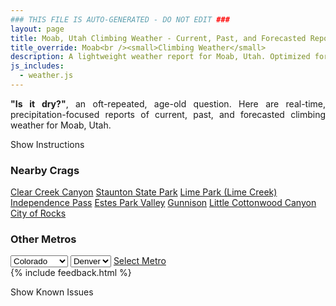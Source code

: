 ```yaml
---
### THIS FILE IS AUTO-GENERATED - DO NOT EDIT ###
layout: page
title: Moab, Utah Climbing Weather - Current, Past, and Forecasted Report
title_override: Moab<br /><small>Climbing Weather</small>
description: A lightweight weather report for Moab, Utah. Optimized for slow internet connections.
js_includes:
  - weather.js
---
```


<section class="measure center lh-copy f5-ns f6 ph2 mv4" style="text-align: justify;">
<strong>"Is it dry?"</strong>, an oft-repeated, age-old question. Here are real-time,
precipitation-focused reports of current, past, and forecasted climbing weather for Moab, Utah.
</section>

<p id="settings-toggle" class="mw5 b center tc hover-light-red black-70 pointer">Show Instructions</p>
<section id="settings" class="overflow-hidden" style="display:none;">
    <div class="mv2 ph2 center">
        <div class="fn f6 tc pv2">
            <p class="measure lh-copy center"><strong>Show/hide hourly forecasts</strong> by clicking the desired day.</p>
            <hr class="mw5 p0 mv2 o-60 b0 bt b--light-red light-red bg-light-red">
            <p class="measure lh-copy center"><strong>Current and Past conditions</strong> are measured by the nearest weather station. <strong>Forecast conditions</strong> are calculated and polled separately.</p>
            <hr class="mw5 p0 mv2 o-60 b0 bt b--light-red light-red bg-light-red">
            <p class="measure lh-copy center"><strong>Having issues?</strong> Try <a id="clear-cache" class="no-underline relative fancy-link light-red hover-light-red" href="#">clearing the local cache</a>.</p>
            <hr class="mw5 p0 mv2 o-60 b0 bt b--light-red light-red bg-light-red">
            <p class="measure lh-copy center">Weather data sourced from <a class="no-underline fancy-link relative light-red" target="_blank" href="https://www.weather.gov/documentation/services-web-api">weather.gov</a>.</p>
        </div>
    </div>
</section>
<section id="weather" data-crag="moab-utah" class="mv4-ns mv3 ph2 center"></section>
<section id="nearby" class="tc lh-copy">
  <h3>Nearby Crags</h3>
<a class="nowrap no-underline fancy-link relative light-red mh3" href="/crags/clear-creek-canyon-colorado-weather.html">Clear Creek Canyon</a>
<a class="nowrap no-underline fancy-link relative light-red mh3" href="/crags/staunton-state-park-colorado-weather.html">Staunton State Park</a>
<a class="nowrap no-underline fancy-link relative light-red mh3" href="/crags/lime-park-lime-creek-colorado-weather.html">Lime Park (Lime Creek)</a>
<a class="nowrap no-underline fancy-link relative light-red mh3" href="/crags/independence-pass-colorado-weather.html">Independence Pass</a>
<a class="nowrap no-underline fancy-link relative light-red mh3" href="/crags/estes-park-valley-colorado-weather.html">Estes Park Valley</a>
<a class="nowrap no-underline fancy-link relative light-red mh3" href="/crags/gunnison-colorado-weather.html">Gunnison</a>
<a class="nowrap no-underline fancy-link relative light-red mh3" href="/crags/little-cottonwood-canyon-utah-weather.html">Little Cottonwood Canyon</a>
<a class="nowrap no-underline fancy-link relative light-red mh3" href="/crags/city-of-rocks-idaho-weather.html">City of Rocks</a>
</section>
<section id="nearby" class="tc lh-copy">
  <h3>Other Metros</h3>
  <select class="ma1 bg-near-white pa2" id="stateSel">
    <option value="Texas">Texas</option>
    <option value="Washington">Washington</option>
    <option value="Colorado" selected>Colorado</option>
    <option value="Tennessee">Tennessee</option>
    <option value="Utah">Utah</option>
    <option value="California">California</option>
  </select>
  <select class="ma1 bg-near-white pa2" id="citySel">
    <option value="Denver" selected>Denver</option>
  </select>
  <a id="selectMetro" class="f6 link dim ph3 pv2 ma1 dib white bg-light-red" href="/crags/denver-colorado-weather.html">Select Metro</a>
  <script>
    var states = [];
    states["Texas"] = "Austin"
    states["Washington"] = "Seattle"
    states["Colorado"] = "Denver"
    states["Tennessee"] = "Nashville"
    states["Utah"] = "Salt Lake City"
    states["California"] = "San Francisco|Los Angeles"
  </script>
</section>
{% include feedback.html %}
<p id="issues-toggle" class="mw5 b center tc hover-light-red black-70 pointer">Show Known Issues</p>
<section id="issues" class="overflow-hidden tc f6">
</section>

<script>
  var weekly_GJT_60_82 = false
  var hourly_GJT_60_82 = {"@context":["https://geojson.org/geojson-ld/geojson-context.jsonld",{"@version":"1.1","wx":"https://api.weather.gov/ontology#","geo":"http://www.opengis.net/ont/geosparql#","unit":"http://codes.wmo.int/common/unit/","@vocab":"https://api.weather.gov/ontology#"}],"type":"Feature","geometry":{"type":"Polygon","coordinates":[[[-109.4804235,38.5800787],[-109.4774012,38.5580367],[-109.4492348,38.560395400000004],[-109.4522513,38.582437600000006],[-109.4804235,38.5800787]]]},"properties":{"updated":"2022-11-04T06:06:21+00:00","units":"us","forecastGenerator":"HourlyForecastGenerator","generatedAt":"2022-11-04T08:42:34+00:00","updateTime":"2022-11-04T06:06:21+00:00","validTimes":"2022-11-04T00:00:00+00:00/P7DT4H","elevation":{"unitCode":"wmoUnit:m","value":1560.8808},"periods":[{"number":1,"name":"","startTime":"2022-11-04T02:00:00-06:00","endTime":"2022-11-04T03:00:00-06:00","isDaytime":false,"temperature":30,"temperatureUnit":"F","temperatureTrend":null,"windSpeed":"5 mph","windDirection":"N","icon":"https://api.weather.gov/icons/land/night/snow,20?size=small","shortForecast":"Slight Chance Snow Showers","detailedForecast":""},{"number":2,"name":"","startTime":"2022-11-04T03:00:00-06:00","endTime":"2022-11-04T04:00:00-06:00","isDaytime":false,"temperature":29,"temperatureUnit":"F","temperatureTrend":null,"windSpeed":"5 mph","windDirection":"N","icon":"https://api.weather.gov/icons/land/night/snow?size=small","shortForecast":"Chance Snow Showers","detailedForecast":""},{"number":3,"name":"","startTime":"2022-11-04T04:00:00-06:00","endTime":"2022-11-04T05:00:00-06:00","isDaytime":false,"temperature":30,"temperatureUnit":"F","temperatureTrend":null,"windSpeed":"10 mph","windDirection":"N","icon":"https://api.weather.gov/icons/land/night/snow?size=small","shortForecast":"Slight Chance Snow Showers","detailedForecast":""},{"number":4,"name":"","startTime":"2022-11-04T05:00:00-06:00","endTime":"2022-11-04T06:00:00-06:00","isDaytime":false,"temperature":29,"temperatureUnit":"F","temperatureTrend":null,"windSpeed":"10 mph","windDirection":"NNE","icon":"https://api.weather.gov/icons/land/night/sct?size=small","shortForecast":"Partly Cloudy","detailedForecast":""},{"number":5,"name":"","startTime":"2022-11-04T06:00:00-06:00","endTime":"2022-11-04T07:00:00-06:00","isDaytime":true,"temperature":28,"temperatureUnit":"F","temperatureTrend":null,"windSpeed":"10 mph","windDirection":"NNE","icon":"https://api.weather.gov/icons/land/day/sct?size=small","shortForecast":"Mostly Sunny","detailedForecast":""},{"number":6,"name":"","startTime":"2022-11-04T07:00:00-06:00","endTime":"2022-11-04T08:00:00-06:00","isDaytime":true,"temperature":28,"temperatureUnit":"F","temperatureTrend":null,"windSpeed":"5 mph","windDirection":"NNE","icon":"https://api.weather.gov/icons/land/day/few?size=small","shortForecast":"Sunny","detailedForecast":""},{"number":7,"name":"","startTime":"2022-11-04T08:00:00-06:00","endTime":"2022-11-04T09:00:00-06:00","isDaytime":true,"temperature":28,"temperatureUnit":"F","temperatureTrend":null,"windSpeed":"5 mph","windDirection":"N","icon":"https://api.weather.gov/icons/land/day/few?size=small","shortForecast":"Sunny","detailedForecast":""},{"number":8,"name":"","startTime":"2022-11-04T09:00:00-06:00","endTime":"2022-11-04T10:00:00-06:00","isDaytime":true,"temperature":30,"temperatureUnit":"F","temperatureTrend":null,"windSpeed":"5 mph","windDirection":"N","icon":"https://api.weather.gov/icons/land/day/few?size=small","shortForecast":"Sunny","detailedForecast":""},{"number":9,"name":"","startTime":"2022-11-04T10:00:00-06:00","endTime":"2022-11-04T11:00:00-06:00","isDaytime":true,"temperature":32,"temperatureUnit":"F","temperatureTrend":null,"windSpeed":"5 mph","windDirection":"N","icon":"https://api.weather.gov/icons/land/day/few?size=small","shortForecast":"Sunny","detailedForecast":""},{"number":10,"name":"","startTime":"2022-11-04T11:00:00-06:00","endTime":"2022-11-04T12:00:00-06:00","isDaytime":true,"temperature":34,"temperatureUnit":"F","temperatureTrend":null,"windSpeed":"5 mph","windDirection":"WNW","icon":"https://api.weather.gov/icons/land/day/few?size=small","shortForecast":"Sunny","detailedForecast":""},{"number":11,"name":"","startTime":"2022-11-04T12:00:00-06:00","endTime":"2022-11-04T13:00:00-06:00","isDaytime":true,"temperature":35,"temperatureUnit":"F","temperatureTrend":null,"windSpeed":"5 mph","windDirection":"W","icon":"https://api.weather.gov/icons/land/day/few?size=small","shortForecast":"Sunny","detailedForecast":""},{"number":12,"name":"","startTime":"2022-11-04T13:00:00-06:00","endTime":"2022-11-04T14:00:00-06:00","isDaytime":true,"temperature":37,"temperatureUnit":"F","temperatureTrend":null,"windSpeed":"5 mph","windDirection":"W","icon":"https://api.weather.gov/icons/land/day/few?size=small","shortForecast":"Sunny","detailedForecast":""},{"number":13,"name":"","startTime":"2022-11-04T14:00:00-06:00","endTime":"2022-11-04T15:00:00-06:00","isDaytime":true,"temperature":38,"temperatureUnit":"F","temperatureTrend":null,"windSpeed":"5 mph","windDirection":"WSW","icon":"https://api.weather.gov/icons/land/day/few?size=small","shortForecast":"Sunny","detailedForecast":""},{"number":14,"name":"","startTime":"2022-11-04T15:00:00-06:00","endTime":"2022-11-04T16:00:00-06:00","isDaytime":true,"temperature":40,"temperatureUnit":"F","temperatureTrend":null,"windSpeed":"5 mph","windDirection":"WSW","icon":"https://api.weather.gov/icons/land/day/few?size=small","shortForecast":"Sunny","detailedForecast":""},{"number":15,"name":"","startTime":"2022-11-04T16:00:00-06:00","endTime":"2022-11-04T17:00:00-06:00","isDaytime":true,"temperature":41,"temperatureUnit":"F","temperatureTrend":null,"windSpeed":"5 mph","windDirection":"SW","icon":"https://api.weather.gov/icons/land/day/few?size=small","shortForecast":"Sunny","detailedForecast":""},{"number":16,"name":"","startTime":"2022-11-04T17:00:00-06:00","endTime":"2022-11-04T18:00:00-06:00","isDaytime":true,"temperature":40,"temperatureUnit":"F","temperatureTrend":null,"windSpeed":"5 mph","windDirection":"S","icon":"https://api.weather.gov/icons/land/day/few?size=small","shortForecast":"Sunny","detailedForecast":""},{"number":17,"name":"","startTime":"2022-11-04T18:00:00-06:00","endTime":"2022-11-04T19:00:00-06:00","isDaytime":false,"temperature":38,"temperatureUnit":"F","temperatureTrend":null,"windSpeed":"5 mph","windDirection":"SSE","icon":"https://api.weather.gov/icons/land/night/few?size=small","shortForecast":"Mostly Clear","detailedForecast":""},{"number":18,"name":"","startTime":"2022-11-04T19:00:00-06:00","endTime":"2022-11-04T20:00:00-06:00","isDaytime":false,"temperature":37,"temperatureUnit":"F","temperatureTrend":null,"windSpeed":"5 mph","windDirection":"SSE","icon":"https://api.weather.gov/icons/land/night/few?size=small","shortForecast":"Mostly Clear","detailedForecast":""},{"number":19,"name":"","startTime":"2022-11-04T20:00:00-06:00","endTime":"2022-11-04T21:00:00-06:00","isDaytime":false,"temperature":34,"temperatureUnit":"F","temperatureTrend":null,"windSpeed":"5 mph","windDirection":"SSE","icon":"https://api.weather.gov/icons/land/night/few?size=small","shortForecast":"Mostly Clear","detailedForecast":""},{"number":20,"name":"","startTime":"2022-11-04T21:00:00-06:00","endTime":"2022-11-04T22:00:00-06:00","isDaytime":false,"temperature":34,"temperatureUnit":"F","temperatureTrend":null,"windSpeed":"5 mph","windDirection":"SSE","icon":"https://api.weather.gov/icons/land/night/few?size=small","shortForecast":"Mostly Clear","detailedForecast":""},{"number":21,"name":"","startTime":"2022-11-04T22:00:00-06:00","endTime":"2022-11-04T23:00:00-06:00","isDaytime":false,"temperature":33,"temperatureUnit":"F","temperatureTrend":null,"windSpeed":"5 mph","windDirection":"SSE","icon":"https://api.weather.gov/icons/land/night/few?size=small","shortForecast":"Mostly Clear","detailedForecast":""},{"number":22,"name":"","startTime":"2022-11-04T23:00:00-06:00","endTime":"2022-11-05T00:00:00-06:00","isDaytime":false,"temperature":32,"temperatureUnit":"F","temperatureTrend":null,"windSpeed":"5 mph","windDirection":"SSE","icon":"https://api.weather.gov/icons/land/night/few?size=small","shortForecast":"Mostly Clear","detailedForecast":""},{"number":23,"name":"","startTime":"2022-11-05T00:00:00-06:00","endTime":"2022-11-05T01:00:00-06:00","isDaytime":false,"temperature":32,"temperatureUnit":"F","temperatureTrend":null,"windSpeed":"5 mph","windDirection":"SSE","icon":"https://api.weather.gov/icons/land/night/sct?size=small","shortForecast":"Partly Cloudy","detailedForecast":""},{"number":24,"name":"","startTime":"2022-11-05T01:00:00-06:00","endTime":"2022-11-05T02:00:00-06:00","isDaytime":false,"temperature":32,"temperatureUnit":"F","temperatureTrend":null,"windSpeed":"5 mph","windDirection":"SSE","icon":"https://api.weather.gov/icons/land/night/sct?size=small","shortForecast":"Partly Cloudy","detailedForecast":""},{"number":25,"name":"","startTime":"2022-11-05T02:00:00-06:00","endTime":"2022-11-05T03:00:00-06:00","isDaytime":false,"temperature":32,"temperatureUnit":"F","temperatureTrend":null,"windSpeed":"5 mph","windDirection":"SSE","icon":"https://api.weather.gov/icons/land/night/sct?size=small","shortForecast":"Partly Cloudy","detailedForecast":""},{"number":26,"name":"","startTime":"2022-11-05T03:00:00-06:00","endTime":"2022-11-05T04:00:00-06:00","isDaytime":false,"temperature":32,"temperatureUnit":"F","temperatureTrend":null,"windSpeed":"5 mph","windDirection":"SSE","icon":"https://api.weather.gov/icons/land/night/sct?size=small","shortForecast":"Partly Cloudy","detailedForecast":""},{"number":27,"name":"","startTime":"2022-11-05T04:00:00-06:00","endTime":"2022-11-05T05:00:00-06:00","isDaytime":false,"temperature":31,"temperatureUnit":"F","temperatureTrend":null,"windSpeed":"5 mph","windDirection":"SSE","icon":"https://api.weather.gov/icons/land/night/sct?size=small","shortForecast":"Partly Cloudy","detailedForecast":""},{"number":28,"name":"","startTime":"2022-11-05T05:00:00-06:00","endTime":"2022-11-05T06:00:00-06:00","isDaytime":false,"temperature":31,"temperatureUnit":"F","temperatureTrend":null,"windSpeed":"5 mph","windDirection":"SSE","icon":"https://api.weather.gov/icons/land/night/sct?size=small","shortForecast":"Partly Cloudy","detailedForecast":""},{"number":29,"name":"","startTime":"2022-11-05T06:00:00-06:00","endTime":"2022-11-05T07:00:00-06:00","isDaytime":true,"temperature":30,"temperatureUnit":"F","temperatureTrend":null,"windSpeed":"5 mph","windDirection":"SSE","icon":"https://api.weather.gov/icons/land/day/sct?size=small","shortForecast":"Mostly Sunny","detailedForecast":""},{"number":30,"name":"","startTime":"2022-11-05T07:00:00-06:00","endTime":"2022-11-05T08:00:00-06:00","isDaytime":true,"temperature":31,"temperatureUnit":"F","temperatureTrend":null,"windSpeed":"5 mph","windDirection":"SSE","icon":"https://api.weather.gov/icons/land/day/sct?size=small","shortForecast":"Mostly Sunny","detailedForecast":""},{"number":31,"name":"","startTime":"2022-11-05T08:00:00-06:00","endTime":"2022-11-05T09:00:00-06:00","isDaytime":true,"temperature":32,"temperatureUnit":"F","temperatureTrend":null,"windSpeed":"5 mph","windDirection":"SSE","icon":"https://api.weather.gov/icons/land/day/sct?size=small","shortForecast":"Mostly Sunny","detailedForecast":""},{"number":32,"name":"","startTime":"2022-11-05T09:00:00-06:00","endTime":"2022-11-05T10:00:00-06:00","isDaytime":true,"temperature":33,"temperatureUnit":"F","temperatureTrend":null,"windSpeed":"5 mph","windDirection":"SSE","icon":"https://api.weather.gov/icons/land/day/sct?size=small","shortForecast":"Mostly Sunny","detailedForecast":""},{"number":33,"name":"","startTime":"2022-11-05T10:00:00-06:00","endTime":"2022-11-05T11:00:00-06:00","isDaytime":true,"temperature":36,"temperatureUnit":"F","temperatureTrend":null,"windSpeed":"5 mph","windDirection":"SSE","icon":"https://api.weather.gov/icons/land/day/sct?size=small","shortForecast":"Mostly Sunny","detailedForecast":""},{"number":34,"name":"","startTime":"2022-11-05T11:00:00-06:00","endTime":"2022-11-05T12:00:00-06:00","isDaytime":true,"temperature":40,"temperatureUnit":"F","temperatureTrend":null,"windSpeed":"5 mph","windDirection":"S","icon":"https://api.weather.gov/icons/land/day/sct?size=small","shortForecast":"Mostly Sunny","detailedForecast":""},{"number":35,"name":"","startTime":"2022-11-05T12:00:00-06:00","endTime":"2022-11-05T13:00:00-06:00","isDaytime":true,"temperature":43,"temperatureUnit":"F","temperatureTrend":null,"windSpeed":"5 mph","windDirection":"SSW","icon":"https://api.weather.gov/icons/land/day/sct?size=small","shortForecast":"Mostly Sunny","detailedForecast":""},{"number":36,"name":"","startTime":"2022-11-05T13:00:00-06:00","endTime":"2022-11-05T14:00:00-06:00","isDaytime":true,"temperature":45,"temperatureUnit":"F","temperatureTrend":null,"windSpeed":"5 mph","windDirection":"SSW","icon":"https://api.weather.gov/icons/land/day/sct?size=small","shortForecast":"Mostly Sunny","detailedForecast":""},{"number":37,"name":"","startTime":"2022-11-05T14:00:00-06:00","endTime":"2022-11-05T15:00:00-06:00","isDaytime":true,"temperature":48,"temperatureUnit":"F","temperatureTrend":null,"windSpeed":"5 mph","windDirection":"SSW","icon":"https://api.weather.gov/icons/land/day/sct?size=small","shortForecast":"Mostly Sunny","detailedForecast":""},{"number":38,"name":"","startTime":"2022-11-05T15:00:00-06:00","endTime":"2022-11-05T16:00:00-06:00","isDaytime":true,"temperature":50,"temperatureUnit":"F","temperatureTrend":null,"windSpeed":"5 mph","windDirection":"SSW","icon":"https://api.weather.gov/icons/land/day/sct?size=small","shortForecast":"Mostly Sunny","detailedForecast":""},{"number":39,"name":"","startTime":"2022-11-05T16:00:00-06:00","endTime":"2022-11-05T17:00:00-06:00","isDaytime":true,"temperature":49,"temperatureUnit":"F","temperatureTrend":null,"windSpeed":"5 mph","windDirection":"SSW","icon":"https://api.weather.gov/icons/land/day/sct?size=small","shortForecast":"Mostly Sunny","detailedForecast":""},{"number":40,"name":"","startTime":"2022-11-05T17:00:00-06:00","endTime":"2022-11-05T18:00:00-06:00","isDaytime":true,"temperature":49,"temperatureUnit":"F","temperatureTrend":null,"windSpeed":"5 mph","windDirection":"S","icon":"https://api.weather.gov/icons/land/day/sct?size=small","shortForecast":"Mostly Sunny","detailedForecast":""},{"number":41,"name":"","startTime":"2022-11-05T18:00:00-06:00","endTime":"2022-11-05T19:00:00-06:00","isDaytime":false,"temperature":48,"temperatureUnit":"F","temperatureTrend":null,"windSpeed":"5 mph","windDirection":"S","icon":"https://api.weather.gov/icons/land/night/sct?size=small","shortForecast":"Partly Cloudy","detailedForecast":""},{"number":42,"name":"","startTime":"2022-11-05T19:00:00-06:00","endTime":"2022-11-05T20:00:00-06:00","isDaytime":false,"temperature":46,"temperatureUnit":"F","temperatureTrend":null,"windSpeed":"5 mph","windDirection":"S","icon":"https://api.weather.gov/icons/land/night/bkn?size=small","shortForecast":"Mostly Cloudy","detailedForecast":""},{"number":43,"name":"","startTime":"2022-11-05T20:00:00-06:00","endTime":"2022-11-05T21:00:00-06:00","isDaytime":false,"temperature":44,"temperatureUnit":"F","temperatureTrend":null,"windSpeed":"5 mph","windDirection":"SSE","icon":"https://api.weather.gov/icons/land/night/bkn?size=small","shortForecast":"Mostly Cloudy","detailedForecast":""},{"number":44,"name":"","startTime":"2022-11-05T21:00:00-06:00","endTime":"2022-11-05T22:00:00-06:00","isDaytime":false,"temperature":42,"temperatureUnit":"F","temperatureTrend":null,"windSpeed":"5 mph","windDirection":"SSE","icon":"https://api.weather.gov/icons/land/night/bkn?size=small","shortForecast":"Mostly Cloudy","detailedForecast":""},{"number":45,"name":"","startTime":"2022-11-05T22:00:00-06:00","endTime":"2022-11-05T23:00:00-06:00","isDaytime":false,"temperature":41,"temperatureUnit":"F","temperatureTrend":null,"windSpeed":"5 mph","windDirection":"SSE","icon":"https://api.weather.gov/icons/land/night/bkn?size=small","shortForecast":"Mostly Cloudy","detailedForecast":""},{"number":46,"name":"","startTime":"2022-11-05T23:00:00-06:00","endTime":"2022-11-06T00:00:00-06:00","isDaytime":false,"temperature":40,"temperatureUnit":"F","temperatureTrend":null,"windSpeed":"5 mph","windDirection":"SSE","icon":"https://api.weather.gov/icons/land/night/bkn?size=small","shortForecast":"Mostly Cloudy","detailedForecast":""},{"number":47,"name":"","startTime":"2022-11-06T00:00:00-06:00","endTime":"2022-11-06T01:00:00-06:00","isDaytime":false,"temperature":40,"temperatureUnit":"F","temperatureTrend":null,"windSpeed":"5 mph","windDirection":"SSE","icon":"https://api.weather.gov/icons/land/night/bkn?size=small","shortForecast":"Mostly Cloudy","detailedForecast":""},{"number":48,"name":"","startTime":"2022-11-06T01:00:00-06:00","endTime":"2022-11-06T01:00:00-07:00","isDaytime":false,"temperature":40,"temperatureUnit":"F","temperatureTrend":null,"windSpeed":"5 mph","windDirection":"SSE","icon":"https://api.weather.gov/icons/land/night/bkn?size=small","shortForecast":"Mostly Cloudy","detailedForecast":""},{"number":49,"name":"","startTime":"2022-11-06T01:00:00-07:00","endTime":"2022-11-06T02:00:00-07:00","isDaytime":false,"temperature":40,"temperatureUnit":"F","temperatureTrend":null,"windSpeed":"5 mph","windDirection":"SSE","icon":"https://api.weather.gov/icons/land/night/bkn?size=small","shortForecast":"Mostly Cloudy","detailedForecast":""},{"number":50,"name":"","startTime":"2022-11-06T02:00:00-07:00","endTime":"2022-11-06T03:00:00-07:00","isDaytime":false,"temperature":40,"temperatureUnit":"F","temperatureTrend":null,"windSpeed":"5 mph","windDirection":"SSE","icon":"https://api.weather.gov/icons/land/night/bkn?size=small","shortForecast":"Mostly Cloudy","detailedForecast":""},{"number":51,"name":"","startTime":"2022-11-06T03:00:00-07:00","endTime":"2022-11-06T04:00:00-07:00","isDaytime":false,"temperature":39,"temperatureUnit":"F","temperatureTrend":null,"windSpeed":"5 mph","windDirection":"SSE","icon":"https://api.weather.gov/icons/land/night/bkn?size=small","shortForecast":"Mostly Cloudy","detailedForecast":""},{"number":52,"name":"","startTime":"2022-11-06T04:00:00-07:00","endTime":"2022-11-06T05:00:00-07:00","isDaytime":false,"temperature":38,"temperatureUnit":"F","temperatureTrend":null,"windSpeed":"5 mph","windDirection":"SE","icon":"https://api.weather.gov/icons/land/night/bkn?size=small","shortForecast":"Mostly Cloudy","detailedForecast":""},{"number":53,"name":"","startTime":"2022-11-06T05:00:00-07:00","endTime":"2022-11-06T06:00:00-07:00","isDaytime":false,"temperature":38,"temperatureUnit":"F","temperatureTrend":null,"windSpeed":"5 mph","windDirection":"SE","icon":"https://api.weather.gov/icons/land/night/bkn?size=small","shortForecast":"Mostly Cloudy","detailedForecast":""},{"number":54,"name":"","startTime":"2022-11-06T06:00:00-07:00","endTime":"2022-11-06T07:00:00-07:00","isDaytime":true,"temperature":39,"temperatureUnit":"F","temperatureTrend":null,"windSpeed":"5 mph","windDirection":"SE","icon":"https://api.weather.gov/icons/land/day/bkn?size=small","shortForecast":"Mostly Cloudy","detailedForecast":""},{"number":55,"name":"","startTime":"2022-11-06T07:00:00-07:00","endTime":"2022-11-06T08:00:00-07:00","isDaytime":true,"temperature":40,"temperatureUnit":"F","temperatureTrend":null,"windSpeed":"5 mph","windDirection":"SE","icon":"https://api.weather.gov/icons/land/day/bkn?size=small","shortForecast":"Mostly Cloudy","detailedForecast":""},{"number":56,"name":"","startTime":"2022-11-06T08:00:00-07:00","endTime":"2022-11-06T09:00:00-07:00","isDaytime":true,"temperature":40,"temperatureUnit":"F","temperatureTrend":null,"windSpeed":"5 mph","windDirection":"SE","icon":"https://api.weather.gov/icons/land/day/bkn?size=small","shortForecast":"Mostly Cloudy","detailedForecast":""},{"number":57,"name":"","startTime":"2022-11-06T09:00:00-07:00","endTime":"2022-11-06T10:00:00-07:00","isDaytime":true,"temperature":43,"temperatureUnit":"F","temperatureTrend":null,"windSpeed":"5 mph","windDirection":"SSE","icon":"https://api.weather.gov/icons/land/day/bkn?size=small","shortForecast":"Partly Sunny","detailedForecast":""},{"number":58,"name":"","startTime":"2022-11-06T10:00:00-07:00","endTime":"2022-11-06T11:00:00-07:00","isDaytime":true,"temperature":46,"temperatureUnit":"F","temperatureTrend":null,"windSpeed":"5 mph","windDirection":"S","icon":"https://api.weather.gov/icons/land/day/bkn?size=small","shortForecast":"Partly Sunny","detailedForecast":""},{"number":59,"name":"","startTime":"2022-11-06T11:00:00-07:00","endTime":"2022-11-06T12:00:00-07:00","isDaytime":true,"temperature":48,"temperatureUnit":"F","temperatureTrend":null,"windSpeed":"5 mph","windDirection":"S","icon":"https://api.weather.gov/icons/land/day/bkn?size=small","shortForecast":"Partly Sunny","detailedForecast":""},{"number":60,"name":"","startTime":"2022-11-06T12:00:00-07:00","endTime":"2022-11-06T13:00:00-07:00","isDaytime":true,"temperature":50,"temperatureUnit":"F","temperatureTrend":null,"windSpeed":"5 mph","windDirection":"S","icon":"https://api.weather.gov/icons/land/day/bkn?size=small","shortForecast":"Partly Sunny","detailedForecast":""},{"number":61,"name":"","startTime":"2022-11-06T13:00:00-07:00","endTime":"2022-11-06T14:00:00-07:00","isDaytime":true,"temperature":52,"temperatureUnit":"F","temperatureTrend":null,"windSpeed":"5 mph","windDirection":"S","icon":"https://api.weather.gov/icons/land/day/sct?size=small","shortForecast":"Mostly Sunny","detailedForecast":""},{"number":62,"name":"","startTime":"2022-11-06T14:00:00-07:00","endTime":"2022-11-06T15:00:00-07:00","isDaytime":true,"temperature":54,"temperatureUnit":"F","temperatureTrend":null,"windSpeed":"10 mph","windDirection":"S","icon":"https://api.weather.gov/icons/land/day/sct?size=small","shortForecast":"Mostly Sunny","detailedForecast":""},{"number":63,"name":"","startTime":"2022-11-06T15:00:00-07:00","endTime":"2022-11-06T16:00:00-07:00","isDaytime":true,"temperature":54,"temperatureUnit":"F","temperatureTrend":null,"windSpeed":"10 mph","windDirection":"S","icon":"https://api.weather.gov/icons/land/day/sct?size=small","shortForecast":"Mostly Sunny","detailedForecast":""},{"number":64,"name":"","startTime":"2022-11-06T16:00:00-07:00","endTime":"2022-11-06T17:00:00-07:00","isDaytime":true,"temperature":53,"temperatureUnit":"F","temperatureTrend":null,"windSpeed":"10 mph","windDirection":"S","icon":"https://api.weather.gov/icons/land/day/sct?size=small","shortForecast":"Mostly Sunny","detailedForecast":""},{"number":65,"name":"","startTime":"2022-11-06T17:00:00-07:00","endTime":"2022-11-06T18:00:00-07:00","isDaytime":true,"temperature":52,"temperatureUnit":"F","temperatureTrend":null,"windSpeed":"10 mph","windDirection":"SSE","icon":"https://api.weather.gov/icons/land/day/sct?size=small","shortForecast":"Mostly Sunny","detailedForecast":""},{"number":66,"name":"","startTime":"2022-11-06T18:00:00-07:00","endTime":"2022-11-06T19:00:00-07:00","isDaytime":false,"temperature":50,"temperatureUnit":"F","temperatureTrend":null,"windSpeed":"10 mph","windDirection":"SSE","icon":"https://api.weather.gov/icons/land/night/sct?size=small","shortForecast":"Partly Cloudy","detailedForecast":""},{"number":67,"name":"","startTime":"2022-11-06T19:00:00-07:00","endTime":"2022-11-06T20:00:00-07:00","isDaytime":false,"temperature":48,"temperatureUnit":"F","temperatureTrend":null,"windSpeed":"10 mph","windDirection":"SSE","icon":"https://api.weather.gov/icons/land/night/sct?size=small","shortForecast":"Partly Cloudy","detailedForecast":""},{"number":68,"name":"","startTime":"2022-11-06T20:00:00-07:00","endTime":"2022-11-06T21:00:00-07:00","isDaytime":false,"temperature":47,"temperatureUnit":"F","temperatureTrend":null,"windSpeed":"10 mph","windDirection":"SSE","icon":"https://api.weather.gov/icons/land/night/sct?size=small","shortForecast":"Partly Cloudy","detailedForecast":""},{"number":69,"name":"","startTime":"2022-11-06T21:00:00-07:00","endTime":"2022-11-06T22:00:00-07:00","isDaytime":false,"temperature":46,"temperatureUnit":"F","temperatureTrend":null,"windSpeed":"10 mph","windDirection":"SSE","icon":"https://api.weather.gov/icons/land/night/sct?size=small","shortForecast":"Partly Cloudy","detailedForecast":""},{"number":70,"name":"","startTime":"2022-11-06T22:00:00-07:00","endTime":"2022-11-06T23:00:00-07:00","isDaytime":false,"temperature":46,"temperatureUnit":"F","temperatureTrend":null,"windSpeed":"10 mph","windDirection":"SSE","icon":"https://api.weather.gov/icons/land/night/sct?size=small","shortForecast":"Partly Cloudy","detailedForecast":""},{"number":71,"name":"","startTime":"2022-11-06T23:00:00-07:00","endTime":"2022-11-07T00:00:00-07:00","isDaytime":false,"temperature":46,"temperatureUnit":"F","temperatureTrend":null,"windSpeed":"10 mph","windDirection":"SSE","icon":"https://api.weather.gov/icons/land/night/sct?size=small","shortForecast":"Partly Cloudy","detailedForecast":""},{"number":72,"name":"","startTime":"2022-11-07T00:00:00-07:00","endTime":"2022-11-07T01:00:00-07:00","isDaytime":false,"temperature":46,"temperatureUnit":"F","temperatureTrend":null,"windSpeed":"10 mph","windDirection":"SSE","icon":"https://api.weather.gov/icons/land/night/sct?size=small","shortForecast":"Partly Cloudy","detailedForecast":""},{"number":73,"name":"","startTime":"2022-11-07T01:00:00-07:00","endTime":"2022-11-07T02:00:00-07:00","isDaytime":false,"temperature":45,"temperatureUnit":"F","temperatureTrend":null,"windSpeed":"10 mph","windDirection":"SSE","icon":"https://api.weather.gov/icons/land/night/sct?size=small","shortForecast":"Partly Cloudy","detailedForecast":""},{"number":74,"name":"","startTime":"2022-11-07T02:00:00-07:00","endTime":"2022-11-07T03:00:00-07:00","isDaytime":false,"temperature":45,"temperatureUnit":"F","temperatureTrend":null,"windSpeed":"10 mph","windDirection":"SSE","icon":"https://api.weather.gov/icons/land/night/sct?size=small","shortForecast":"Partly Cloudy","detailedForecast":""},{"number":75,"name":"","startTime":"2022-11-07T03:00:00-07:00","endTime":"2022-11-07T04:00:00-07:00","isDaytime":false,"temperature":45,"temperatureUnit":"F","temperatureTrend":null,"windSpeed":"15 mph","windDirection":"SSE","icon":"https://api.weather.gov/icons/land/night/sct?size=small","shortForecast":"Partly Cloudy","detailedForecast":""},{"number":76,"name":"","startTime":"2022-11-07T04:00:00-07:00","endTime":"2022-11-07T05:00:00-07:00","isDaytime":false,"temperature":44,"temperatureUnit":"F","temperatureTrend":null,"windSpeed":"15 mph","windDirection":"SSE","icon":"https://api.weather.gov/icons/land/night/sct?size=small","shortForecast":"Partly Cloudy","detailedForecast":""},{"number":77,"name":"","startTime":"2022-11-07T05:00:00-07:00","endTime":"2022-11-07T06:00:00-07:00","isDaytime":false,"temperature":44,"temperatureUnit":"F","temperatureTrend":null,"windSpeed":"15 mph","windDirection":"SSE","icon":"https://api.weather.gov/icons/land/night/sct?size=small","shortForecast":"Partly Cloudy","detailedForecast":""},{"number":78,"name":"","startTime":"2022-11-07T06:00:00-07:00","endTime":"2022-11-07T07:00:00-07:00","isDaytime":true,"temperature":44,"temperatureUnit":"F","temperatureTrend":null,"windSpeed":"15 mph","windDirection":"SSE","icon":"https://api.weather.gov/icons/land/day/sct?size=small","shortForecast":"Mostly Sunny","detailedForecast":""},{"number":79,"name":"","startTime":"2022-11-07T07:00:00-07:00","endTime":"2022-11-07T08:00:00-07:00","isDaytime":true,"temperature":45,"temperatureUnit":"F","temperatureTrend":null,"windSpeed":"15 mph","windDirection":"SSE","icon":"https://api.weather.gov/icons/land/day/sct?size=small","shortForecast":"Mostly Sunny","detailedForecast":""},{"number":80,"name":"","startTime":"2022-11-07T08:00:00-07:00","endTime":"2022-11-07T09:00:00-07:00","isDaytime":true,"temperature":45,"temperatureUnit":"F","temperatureTrend":null,"windSpeed":"15 mph","windDirection":"SSE","icon":"https://api.weather.gov/icons/land/day/sct?size=small","shortForecast":"Mostly Sunny","detailedForecast":""},{"number":81,"name":"","startTime":"2022-11-07T09:00:00-07:00","endTime":"2022-11-07T10:00:00-07:00","isDaytime":true,"temperature":48,"temperatureUnit":"F","temperatureTrend":null,"windSpeed":"15 mph","windDirection":"SSE","icon":"https://api.weather.gov/icons/land/day/sct?size=small","shortForecast":"Mostly Sunny","detailedForecast":""},{"number":82,"name":"","startTime":"2022-11-07T10:00:00-07:00","endTime":"2022-11-07T11:00:00-07:00","isDaytime":true,"temperature":51,"temperatureUnit":"F","temperatureTrend":null,"windSpeed":"15 mph","windDirection":"S","icon":"https://api.weather.gov/icons/land/day/sct?size=small","shortForecast":"Mostly Sunny","detailedForecast":""},{"number":83,"name":"","startTime":"2022-11-07T11:00:00-07:00","endTime":"2022-11-07T12:00:00-07:00","isDaytime":true,"temperature":54,"temperatureUnit":"F","temperatureTrend":null,"windSpeed":"15 mph","windDirection":"S","icon":"https://api.weather.gov/icons/land/day/sct?size=small","shortForecast":"Mostly Sunny","detailedForecast":""},{"number":84,"name":"","startTime":"2022-11-07T12:00:00-07:00","endTime":"2022-11-07T13:00:00-07:00","isDaytime":true,"temperature":56,"temperatureUnit":"F","temperatureTrend":null,"windSpeed":"15 mph","windDirection":"S","icon":"https://api.weather.gov/icons/land/day/sct?size=small","shortForecast":"Mostly Sunny","detailedForecast":""},{"number":85,"name":"","startTime":"2022-11-07T13:00:00-07:00","endTime":"2022-11-07T14:00:00-07:00","isDaytime":true,"temperature":57,"temperatureUnit":"F","temperatureTrend":null,"windSpeed":"15 mph","windDirection":"S","icon":"https://api.weather.gov/icons/land/day/sct?size=small","shortForecast":"Mostly Sunny","detailedForecast":""},{"number":86,"name":"","startTime":"2022-11-07T14:00:00-07:00","endTime":"2022-11-07T15:00:00-07:00","isDaytime":true,"temperature":59,"temperatureUnit":"F","temperatureTrend":null,"windSpeed":"15 mph","windDirection":"S","icon":"https://api.weather.gov/icons/land/day/sct?size=small","shortForecast":"Mostly Sunny","detailedForecast":""},{"number":87,"name":"","startTime":"2022-11-07T15:00:00-07:00","endTime":"2022-11-07T16:00:00-07:00","isDaytime":true,"temperature":58,"temperatureUnit":"F","temperatureTrend":null,"windSpeed":"20 mph","windDirection":"S","icon":"https://api.weather.gov/icons/land/day/sct?size=small","shortForecast":"Mostly Sunny","detailedForecast":""},{"number":88,"name":"","startTime":"2022-11-07T16:00:00-07:00","endTime":"2022-11-07T17:00:00-07:00","isDaytime":true,"temperature":57,"temperatureUnit":"F","temperatureTrend":null,"windSpeed":"20 mph","windDirection":"S","icon":"https://api.weather.gov/icons/land/day/sct?size=small","shortForecast":"Mostly Sunny","detailedForecast":""},{"number":89,"name":"","startTime":"2022-11-07T17:00:00-07:00","endTime":"2022-11-07T18:00:00-07:00","isDaytime":true,"temperature":56,"temperatureUnit":"F","temperatureTrend":null,"windSpeed":"20 mph","windDirection":"S","icon":"https://api.weather.gov/icons/land/day/sct?size=small","shortForecast":"Mostly Sunny","detailedForecast":""},{"number":90,"name":"","startTime":"2022-11-07T18:00:00-07:00","endTime":"2022-11-07T19:00:00-07:00","isDaytime":false,"temperature":54,"temperatureUnit":"F","temperatureTrend":null,"windSpeed":"20 mph","windDirection":"S","icon":"https://api.weather.gov/icons/land/night/sct?size=small","shortForecast":"Partly Cloudy","detailedForecast":""},{"number":91,"name":"","startTime":"2022-11-07T19:00:00-07:00","endTime":"2022-11-07T20:00:00-07:00","isDaytime":false,"temperature":52,"temperatureUnit":"F","temperatureTrend":null,"windSpeed":"15 mph","windDirection":"S","icon":"https://api.weather.gov/icons/land/night/sct?size=small","shortForecast":"Partly Cloudy","detailedForecast":""},{"number":92,"name":"","startTime":"2022-11-07T20:00:00-07:00","endTime":"2022-11-07T21:00:00-07:00","isDaytime":false,"temperature":50,"temperatureUnit":"F","temperatureTrend":null,"windSpeed":"15 mph","windDirection":"S","icon":"https://api.weather.gov/icons/land/night/sct?size=small","shortForecast":"Partly Cloudy","detailedForecast":""},{"number":93,"name":"","startTime":"2022-11-07T21:00:00-07:00","endTime":"2022-11-07T22:00:00-07:00","isDaytime":false,"temperature":50,"temperatureUnit":"F","temperatureTrend":null,"windSpeed":"15 mph","windDirection":"S","icon":"https://api.weather.gov/icons/land/night/sct?size=small","shortForecast":"Partly Cloudy","detailedForecast":""},{"number":94,"name":"","startTime":"2022-11-07T22:00:00-07:00","endTime":"2022-11-07T23:00:00-07:00","isDaytime":false,"temperature":49,"temperatureUnit":"F","temperatureTrend":null,"windSpeed":"15 mph","windDirection":"S","icon":"https://api.weather.gov/icons/land/night/sct?size=small","shortForecast":"Partly Cloudy","detailedForecast":""},{"number":95,"name":"","startTime":"2022-11-07T23:00:00-07:00","endTime":"2022-11-08T00:00:00-07:00","isDaytime":false,"temperature":48,"temperatureUnit":"F","temperatureTrend":null,"windSpeed":"15 mph","windDirection":"S","icon":"https://api.weather.gov/icons/land/night/sct?size=small","shortForecast":"Partly Cloudy","detailedForecast":""},{"number":96,"name":"","startTime":"2022-11-08T00:00:00-07:00","endTime":"2022-11-08T01:00:00-07:00","isDaytime":false,"temperature":47,"temperatureUnit":"F","temperatureTrend":null,"windSpeed":"15 mph","windDirection":"S","icon":"https://api.weather.gov/icons/land/night/sct?size=small","shortForecast":"Partly Cloudy","detailedForecast":""},{"number":97,"name":"","startTime":"2022-11-08T01:00:00-07:00","endTime":"2022-11-08T02:00:00-07:00","isDaytime":false,"temperature":47,"temperatureUnit":"F","temperatureTrend":null,"windSpeed":"15 mph","windDirection":"SSE","icon":"https://api.weather.gov/icons/land/night/sct?size=small","shortForecast":"Partly Cloudy","detailedForecast":""},{"number":98,"name":"","startTime":"2022-11-08T02:00:00-07:00","endTime":"2022-11-08T03:00:00-07:00","isDaytime":false,"temperature":46,"temperatureUnit":"F","temperatureTrend":null,"windSpeed":"15 mph","windDirection":"SSE","icon":"https://api.weather.gov/icons/land/night/sct?size=small","shortForecast":"Partly Cloudy","detailedForecast":""},{"number":99,"name":"","startTime":"2022-11-08T03:00:00-07:00","endTime":"2022-11-08T04:00:00-07:00","isDaytime":false,"temperature":45,"temperatureUnit":"F","temperatureTrend":null,"windSpeed":"15 mph","windDirection":"SSE","icon":"https://api.weather.gov/icons/land/night/sct?size=small","shortForecast":"Partly Cloudy","detailedForecast":""},{"number":100,"name":"","startTime":"2022-11-08T04:00:00-07:00","endTime":"2022-11-08T05:00:00-07:00","isDaytime":false,"temperature":44,"temperatureUnit":"F","temperatureTrend":null,"windSpeed":"15 mph","windDirection":"SSE","icon":"https://api.weather.gov/icons/land/night/sct?size=small","shortForecast":"Partly Cloudy","detailedForecast":""},{"number":101,"name":"","startTime":"2022-11-08T05:00:00-07:00","endTime":"2022-11-08T06:00:00-07:00","isDaytime":false,"temperature":43,"temperatureUnit":"F","temperatureTrend":null,"windSpeed":"15 mph","windDirection":"SSE","icon":"https://api.weather.gov/icons/land/night/rain_showers?size=small","shortForecast":"Slight Chance Rain Showers","detailedForecast":""},{"number":102,"name":"","startTime":"2022-11-08T06:00:00-07:00","endTime":"2022-11-08T07:00:00-07:00","isDaytime":true,"temperature":44,"temperatureUnit":"F","temperatureTrend":null,"windSpeed":"15 mph","windDirection":"SSE","icon":"https://api.weather.gov/icons/land/day/rain_showers?size=small","shortForecast":"Slight Chance Rain Showers","detailedForecast":""},{"number":103,"name":"","startTime":"2022-11-08T07:00:00-07:00","endTime":"2022-11-08T08:00:00-07:00","isDaytime":true,"temperature":44,"temperatureUnit":"F","temperatureTrend":null,"windSpeed":"15 mph","windDirection":"S","icon":"https://api.weather.gov/icons/land/day/rain_showers?size=small","shortForecast":"Slight Chance Rain Showers","detailedForecast":""},{"number":104,"name":"","startTime":"2022-11-08T08:00:00-07:00","endTime":"2022-11-08T09:00:00-07:00","isDaytime":true,"temperature":45,"temperatureUnit":"F","temperatureTrend":null,"windSpeed":"15 mph","windDirection":"S","icon":"https://api.weather.gov/icons/land/day/rain_showers?size=small","shortForecast":"Slight Chance Rain Showers","detailedForecast":""},{"number":105,"name":"","startTime":"2022-11-08T09:00:00-07:00","endTime":"2022-11-08T10:00:00-07:00","isDaytime":true,"temperature":47,"temperatureUnit":"F","temperatureTrend":null,"windSpeed":"15 mph","windDirection":"S","icon":"https://api.weather.gov/icons/land/day/rain_showers?size=small","shortForecast":"Slight Chance Rain Showers","detailedForecast":""},{"number":106,"name":"","startTime":"2022-11-08T10:00:00-07:00","endTime":"2022-11-08T11:00:00-07:00","isDaytime":true,"temperature":50,"temperatureUnit":"F","temperatureTrend":null,"windSpeed":"20 mph","windDirection":"S","icon":"https://api.weather.gov/icons/land/day/rain_showers?size=small","shortForecast":"Slight Chance Rain Showers","detailedForecast":""},{"number":107,"name":"","startTime":"2022-11-08T11:00:00-07:00","endTime":"2022-11-08T12:00:00-07:00","isDaytime":true,"temperature":52,"temperatureUnit":"F","temperatureTrend":null,"windSpeed":"20 mph","windDirection":"S","icon":"https://api.weather.gov/icons/land/day/rain_showers?size=small","shortForecast":"Slight Chance Rain Showers","detailedForecast":""},{"number":108,"name":"","startTime":"2022-11-08T12:00:00-07:00","endTime":"2022-11-08T13:00:00-07:00","isDaytime":true,"temperature":53,"temperatureUnit":"F","temperatureTrend":null,"windSpeed":"20 mph","windDirection":"S","icon":"https://api.weather.gov/icons/land/day/rain_showers?size=small","shortForecast":"Slight Chance Rain Showers","detailedForecast":""},{"number":109,"name":"","startTime":"2022-11-08T13:00:00-07:00","endTime":"2022-11-08T14:00:00-07:00","isDaytime":true,"temperature":54,"temperatureUnit":"F","temperatureTrend":null,"windSpeed":"20 mph","windDirection":"S","icon":"https://api.weather.gov/icons/land/day/rain_showers?size=small","shortForecast":"Slight Chance Rain Showers","detailedForecast":""},{"number":110,"name":"","startTime":"2022-11-08T14:00:00-07:00","endTime":"2022-11-08T15:00:00-07:00","isDaytime":true,"temperature":56,"temperatureUnit":"F","temperatureTrend":null,"windSpeed":"20 mph","windDirection":"S","icon":"https://api.weather.gov/icons/land/day/rain_showers?size=small","shortForecast":"Slight Chance Rain Showers","detailedForecast":""},{"number":111,"name":"","startTime":"2022-11-08T15:00:00-07:00","endTime":"2022-11-08T16:00:00-07:00","isDaytime":true,"temperature":54,"temperatureUnit":"F","temperatureTrend":null,"windSpeed":"20 mph","windDirection":"S","icon":"https://api.weather.gov/icons/land/day/rain_showers?size=small","shortForecast":"Slight Chance Rain Showers","detailedForecast":""},{"number":112,"name":"","startTime":"2022-11-08T16:00:00-07:00","endTime":"2022-11-08T17:00:00-07:00","isDaytime":true,"temperature":53,"temperatureUnit":"F","temperatureTrend":null,"windSpeed":"20 mph","windDirection":"S","icon":"https://api.weather.gov/icons/land/day/rain_showers?size=small","shortForecast":"Slight Chance Rain Showers","detailedForecast":""},{"number":113,"name":"","startTime":"2022-11-08T17:00:00-07:00","endTime":"2022-11-08T18:00:00-07:00","isDaytime":true,"temperature":51,"temperatureUnit":"F","temperatureTrend":null,"windSpeed":"20 mph","windDirection":"S","icon":"https://api.weather.gov/icons/land/day/rain_showers?size=small","shortForecast":"Slight Chance Rain Showers","detailedForecast":""},{"number":114,"name":"","startTime":"2022-11-08T18:00:00-07:00","endTime":"2022-11-08T19:00:00-07:00","isDaytime":false,"temperature":49,"temperatureUnit":"F","temperatureTrend":null,"windSpeed":"15 mph","windDirection":"S","icon":"https://api.weather.gov/icons/land/night/rain_showers?size=small","shortForecast":"Slight Chance Rain Showers","detailedForecast":""},{"number":115,"name":"","startTime":"2022-11-08T19:00:00-07:00","endTime":"2022-11-08T20:00:00-07:00","isDaytime":false,"temperature":47,"temperatureUnit":"F","temperatureTrend":null,"windSpeed":"15 mph","windDirection":"S","icon":"https://api.weather.gov/icons/land/night/rain_showers?size=small","shortForecast":"Slight Chance Rain Showers","detailedForecast":""},{"number":116,"name":"","startTime":"2022-11-08T20:00:00-07:00","endTime":"2022-11-08T21:00:00-07:00","isDaytime":false,"temperature":45,"temperatureUnit":"F","temperatureTrend":null,"windSpeed":"15 mph","windDirection":"S","icon":"https://api.weather.gov/icons/land/night/rain_showers?size=small","shortForecast":"Slight Chance Rain Showers","detailedForecast":""},{"number":117,"name":"","startTime":"2022-11-08T21:00:00-07:00","endTime":"2022-11-08T22:00:00-07:00","isDaytime":false,"temperature":44,"temperatureUnit":"F","temperatureTrend":null,"windSpeed":"15 mph","windDirection":"S","icon":"https://api.weather.gov/icons/land/night/rain_showers?size=small","shortForecast":"Slight Chance Rain Showers","detailedForecast":""},{"number":118,"name":"","startTime":"2022-11-08T22:00:00-07:00","endTime":"2022-11-08T23:00:00-07:00","isDaytime":false,"temperature":44,"temperatureUnit":"F","temperatureTrend":null,"windSpeed":"15 mph","windDirection":"S","icon":"https://api.weather.gov/icons/land/night/rain_showers?size=small","shortForecast":"Slight Chance Rain Showers","detailedForecast":""},{"number":119,"name":"","startTime":"2022-11-08T23:00:00-07:00","endTime":"2022-11-09T00:00:00-07:00","isDaytime":false,"temperature":44,"temperatureUnit":"F","temperatureTrend":null,"windSpeed":"15 mph","windDirection":"S","icon":"https://api.weather.gov/icons/land/night/rain_showers?size=small","shortForecast":"Chance Rain Showers","detailedForecast":""},{"number":120,"name":"","startTime":"2022-11-09T00:00:00-07:00","endTime":"2022-11-09T01:00:00-07:00","isDaytime":false,"temperature":43,"temperatureUnit":"F","temperatureTrend":null,"windSpeed":"15 mph","windDirection":"S","icon":"https://api.weather.gov/icons/land/night/rain_showers?size=small","shortForecast":"Chance Rain Showers","detailedForecast":""},{"number":121,"name":"","startTime":"2022-11-09T01:00:00-07:00","endTime":"2022-11-09T02:00:00-07:00","isDaytime":false,"temperature":42,"temperatureUnit":"F","temperatureTrend":null,"windSpeed":"20 mph","windDirection":"S","icon":"https://api.weather.gov/icons/land/night/rain_showers?size=small","shortForecast":"Chance Rain Showers","detailedForecast":""},{"number":122,"name":"","startTime":"2022-11-09T02:00:00-07:00","endTime":"2022-11-09T03:00:00-07:00","isDaytime":false,"temperature":41,"temperatureUnit":"F","temperatureTrend":null,"windSpeed":"20 mph","windDirection":"S","icon":"https://api.weather.gov/icons/land/night/rain_showers?size=small","shortForecast":"Chance Rain Showers","detailedForecast":""},{"number":123,"name":"","startTime":"2022-11-09T03:00:00-07:00","endTime":"2022-11-09T04:00:00-07:00","isDaytime":false,"temperature":40,"temperatureUnit":"F","temperatureTrend":null,"windSpeed":"25 mph","windDirection":"S","icon":"https://api.weather.gov/icons/land/night/snow?size=small","shortForecast":"Chance Rain And Snow Showers","detailedForecast":""},{"number":124,"name":"","startTime":"2022-11-09T04:00:00-07:00","endTime":"2022-11-09T05:00:00-07:00","isDaytime":false,"temperature":40,"temperatureUnit":"F","temperatureTrend":null,"windSpeed":"30 mph","windDirection":"SSW","icon":"https://api.weather.gov/icons/land/night/snow?size=small","shortForecast":"Chance Rain And Snow Showers","detailedForecast":""},{"number":125,"name":"","startTime":"2022-11-09T05:00:00-07:00","endTime":"2022-11-09T06:00:00-07:00","isDaytime":false,"temperature":39,"temperatureUnit":"F","temperatureTrend":null,"windSpeed":"30 mph","windDirection":"SSW","icon":"https://api.weather.gov/icons/land/night/snow?size=small","shortForecast":"Chance Rain And Snow Showers","detailedForecast":""},{"number":126,"name":"","startTime":"2022-11-09T06:00:00-07:00","endTime":"2022-11-09T07:00:00-07:00","isDaytime":true,"temperature":40,"temperatureUnit":"F","temperatureTrend":null,"windSpeed":"30 mph","windDirection":"SSW","icon":"https://api.weather.gov/icons/land/day/snow?size=small","shortForecast":"Chance Rain And Snow Showers","detailedForecast":""},{"number":127,"name":"","startTime":"2022-11-09T07:00:00-07:00","endTime":"2022-11-09T08:00:00-07:00","isDaytime":true,"temperature":40,"temperatureUnit":"F","temperatureTrend":null,"windSpeed":"25 mph","windDirection":"S","icon":"https://api.weather.gov/icons/land/day/snow?size=small","shortForecast":"Chance Rain And Snow Showers","detailedForecast":""},{"number":128,"name":"","startTime":"2022-11-09T08:00:00-07:00","endTime":"2022-11-09T09:00:00-07:00","isDaytime":true,"temperature":41,"temperatureUnit":"F","temperatureTrend":null,"windSpeed":"20 mph","windDirection":"S","icon":"https://api.weather.gov/icons/land/day/snow?size=small","shortForecast":"Chance Rain And Snow Showers","detailedForecast":""},{"number":129,"name":"","startTime":"2022-11-09T09:00:00-07:00","endTime":"2022-11-09T10:00:00-07:00","isDaytime":true,"temperature":42,"temperatureUnit":"F","temperatureTrend":null,"windSpeed":"15 mph","windDirection":"S","icon":"https://api.weather.gov/icons/land/day/rain_showers?size=small","shortForecast":"Chance Rain Showers","detailedForecast":""},{"number":130,"name":"","startTime":"2022-11-09T10:00:00-07:00","endTime":"2022-11-09T11:00:00-07:00","isDaytime":true,"temperature":44,"temperatureUnit":"F","temperatureTrend":null,"windSpeed":"15 mph","windDirection":"S","icon":"https://api.weather.gov/icons/land/day/rain_showers?size=small","shortForecast":"Chance Rain Showers","detailedForecast":""},{"number":131,"name":"","startTime":"2022-11-09T11:00:00-07:00","endTime":"2022-11-09T12:00:00-07:00","isDaytime":true,"temperature":46,"temperatureUnit":"F","temperatureTrend":null,"windSpeed":"15 mph","windDirection":"S","icon":"https://api.weather.gov/icons/land/day/rain_showers?size=small","shortForecast":"Chance Rain Showers","detailedForecast":""},{"number":132,"name":"","startTime":"2022-11-09T12:00:00-07:00","endTime":"2022-11-09T13:00:00-07:00","isDaytime":true,"temperature":47,"temperatureUnit":"F","temperatureTrend":null,"windSpeed":"15 mph","windDirection":"S","icon":"https://api.weather.gov/icons/land/day/rain_showers?size=small","shortForecast":"Chance Rain Showers","detailedForecast":""},{"number":133,"name":"","startTime":"2022-11-09T13:00:00-07:00","endTime":"2022-11-09T14:00:00-07:00","isDaytime":true,"temperature":48,"temperatureUnit":"F","temperatureTrend":null,"windSpeed":"15 mph","windDirection":"SSW","icon":"https://api.weather.gov/icons/land/day/rain_showers?size=small","shortForecast":"Chance Rain Showers","detailedForecast":""},{"number":134,"name":"","startTime":"2022-11-09T14:00:00-07:00","endTime":"2022-11-09T15:00:00-07:00","isDaytime":true,"temperature":49,"temperatureUnit":"F","temperatureTrend":null,"windSpeed":"20 mph","windDirection":"SSW","icon":"https://api.weather.gov/icons/land/day/rain_showers?size=small","shortForecast":"Chance Rain Showers","detailedForecast":""},{"number":135,"name":"","startTime":"2022-11-09T15:00:00-07:00","endTime":"2022-11-09T16:00:00-07:00","isDaytime":true,"temperature":48,"temperatureUnit":"F","temperatureTrend":null,"windSpeed":"20 mph","windDirection":"SSW","icon":"https://api.weather.gov/icons/land/day/rain_showers?size=small","shortForecast":"Chance Rain Showers","detailedForecast":""},{"number":136,"name":"","startTime":"2022-11-09T16:00:00-07:00","endTime":"2022-11-09T17:00:00-07:00","isDaytime":true,"temperature":47,"temperatureUnit":"F","temperatureTrend":null,"windSpeed":"15 mph","windDirection":"SSW","icon":"https://api.weather.gov/icons/land/day/rain_showers?size=small","shortForecast":"Chance Rain Showers","detailedForecast":""},{"number":137,"name":"","startTime":"2022-11-09T17:00:00-07:00","endTime":"2022-11-09T18:00:00-07:00","isDaytime":true,"temperature":46,"temperatureUnit":"F","temperatureTrend":null,"windSpeed":"15 mph","windDirection":"SSW","icon":"https://api.weather.gov/icons/land/day/rain_showers?size=small","shortForecast":"Chance Rain Showers","detailedForecast":""},{"number":138,"name":"","startTime":"2022-11-09T18:00:00-07:00","endTime":"2022-11-09T19:00:00-07:00","isDaytime":false,"temperature":43,"temperatureUnit":"F","temperatureTrend":null,"windSpeed":"15 mph","windDirection":"SSW","icon":"https://api.weather.gov/icons/land/night/rain_showers?size=small","shortForecast":"Chance Rain Showers","detailedForecast":""},{"number":139,"name":"","startTime":"2022-11-09T19:00:00-07:00","endTime":"2022-11-09T20:00:00-07:00","isDaytime":false,"temperature":41,"temperatureUnit":"F","temperatureTrend":null,"windSpeed":"15 mph","windDirection":"SSW","icon":"https://api.weather.gov/icons/land/night/snow?size=small","shortForecast":"Chance Rain And Snow Showers","detailedForecast":""},{"number":140,"name":"","startTime":"2022-11-09T20:00:00-07:00","endTime":"2022-11-09T21:00:00-07:00","isDaytime":false,"temperature":39,"temperatureUnit":"F","temperatureTrend":null,"windSpeed":"15 mph","windDirection":"S","icon":"https://api.weather.gov/icons/land/night/snow?size=small","shortForecast":"Chance Rain And Snow Showers","detailedForecast":""},{"number":141,"name":"","startTime":"2022-11-09T21:00:00-07:00","endTime":"2022-11-09T22:00:00-07:00","isDaytime":false,"temperature":38,"temperatureUnit":"F","temperatureTrend":null,"windSpeed":"10 mph","windDirection":"S","icon":"https://api.weather.gov/icons/land/night/snow?size=small","shortForecast":"Chance Rain And Snow Showers","detailedForecast":""},{"number":142,"name":"","startTime":"2022-11-09T22:00:00-07:00","endTime":"2022-11-09T23:00:00-07:00","isDaytime":false,"temperature":38,"temperatureUnit":"F","temperatureTrend":null,"windSpeed":"10 mph","windDirection":"S","icon":"https://api.weather.gov/icons/land/night/snow?size=small","shortForecast":"Chance Snow Showers","detailedForecast":""},{"number":143,"name":"","startTime":"2022-11-09T23:00:00-07:00","endTime":"2022-11-10T00:00:00-07:00","isDaytime":false,"temperature":37,"temperatureUnit":"F","temperatureTrend":null,"windSpeed":"10 mph","windDirection":"S","icon":"https://api.weather.gov/icons/land/night/snow?size=small","shortForecast":"Chance Snow Showers","detailedForecast":""},{"number":144,"name":"","startTime":"2022-11-10T00:00:00-07:00","endTime":"2022-11-10T01:00:00-07:00","isDaytime":false,"temperature":36,"temperatureUnit":"F","temperatureTrend":null,"windSpeed":"10 mph","windDirection":"S","icon":"https://api.weather.gov/icons/land/night/snow?size=small","shortForecast":"Chance Snow Showers","detailedForecast":""},{"number":145,"name":"","startTime":"2022-11-10T01:00:00-07:00","endTime":"2022-11-10T02:00:00-07:00","isDaytime":false,"temperature":35,"temperatureUnit":"F","temperatureTrend":null,"windSpeed":"10 mph","windDirection":"S","icon":"https://api.weather.gov/icons/land/night/snow?size=small","shortForecast":"Chance Snow Showers","detailedForecast":""},{"number":146,"name":"","startTime":"2022-11-10T02:00:00-07:00","endTime":"2022-11-10T03:00:00-07:00","isDaytime":false,"temperature":34,"temperatureUnit":"F","temperatureTrend":null,"windSpeed":"10 mph","windDirection":"S","icon":"https://api.weather.gov/icons/land/night/snow?size=small","shortForecast":"Chance Snow Showers","detailedForecast":""},{"number":147,"name":"","startTime":"2022-11-10T03:00:00-07:00","endTime":"2022-11-10T04:00:00-07:00","isDaytime":false,"temperature":33,"temperatureUnit":"F","temperatureTrend":null,"windSpeed":"10 mph","windDirection":"S","icon":"https://api.weather.gov/icons/land/night/snow?size=small","shortForecast":"Chance Snow Showers","detailedForecast":""},{"number":148,"name":"","startTime":"2022-11-10T04:00:00-07:00","endTime":"2022-11-10T05:00:00-07:00","isDaytime":false,"temperature":32,"temperatureUnit":"F","temperatureTrend":null,"windSpeed":"10 mph","windDirection":"S","icon":"https://api.weather.gov/icons/land/night/snow?size=small","shortForecast":"Chance Snow Showers","detailedForecast":""},{"number":149,"name":"","startTime":"2022-11-10T05:00:00-07:00","endTime":"2022-11-10T06:00:00-07:00","isDaytime":false,"temperature":31,"temperatureUnit":"F","temperatureTrend":null,"windSpeed":"10 mph","windDirection":"S","icon":"https://api.weather.gov/icons/land/night/snow?size=small","shortForecast":"Slight Chance Snow Showers","detailedForecast":""},{"number":150,"name":"","startTime":"2022-11-10T06:00:00-07:00","endTime":"2022-11-10T07:00:00-07:00","isDaytime":true,"temperature":32,"temperatureUnit":"F","temperatureTrend":null,"windSpeed":"10 mph","windDirection":"S","icon":"https://api.weather.gov/icons/land/day/snow?size=small","shortForecast":"Slight Chance Snow Showers","detailedForecast":""},{"number":151,"name":"","startTime":"2022-11-10T07:00:00-07:00","endTime":"2022-11-10T08:00:00-07:00","isDaytime":true,"temperature":32,"temperatureUnit":"F","temperatureTrend":null,"windSpeed":"5 mph","windDirection":"S","icon":"https://api.weather.gov/icons/land/day/snow?size=small","shortForecast":"Slight Chance Snow Showers","detailedForecast":""},{"number":152,"name":"","startTime":"2022-11-10T08:00:00-07:00","endTime":"2022-11-10T09:00:00-07:00","isDaytime":true,"temperature":33,"temperatureUnit":"F","temperatureTrend":null,"windSpeed":"5 mph","windDirection":"S","icon":"https://api.weather.gov/icons/land/day/snow?size=small","shortForecast":"Slight Chance Snow Showers","detailedForecast":""},{"number":153,"name":"","startTime":"2022-11-10T09:00:00-07:00","endTime":"2022-11-10T10:00:00-07:00","isDaytime":true,"temperature":35,"temperatureUnit":"F","temperatureTrend":null,"windSpeed":"10 mph","windDirection":"SSW","icon":"https://api.weather.gov/icons/land/day/snow?size=small","shortForecast":"Slight Chance Snow Showers","detailedForecast":""},{"number":154,"name":"","startTime":"2022-11-10T10:00:00-07:00","endTime":"2022-11-10T11:00:00-07:00","isDaytime":true,"temperature":37,"temperatureUnit":"F","temperatureTrend":null,"windSpeed":"10 mph","windDirection":"SW","icon":"https://api.weather.gov/icons/land/day/snow?size=small","shortForecast":"Slight Chance Snow Showers","detailedForecast":""},{"number":155,"name":"","startTime":"2022-11-10T11:00:00-07:00","endTime":"2022-11-10T12:00:00-07:00","isDaytime":true,"temperature":40,"temperatureUnit":"F","temperatureTrend":null,"windSpeed":"10 mph","windDirection":"SW","icon":"https://api.weather.gov/icons/land/day/snow?size=small","shortForecast":"Slight Chance Snow Showers","detailedForecast":""},{"number":156,"name":"","startTime":"2022-11-10T12:00:00-07:00","endTime":"2022-11-10T13:00:00-07:00","isDaytime":true,"temperature":41,"temperatureUnit":"F","temperatureTrend":null,"windSpeed":"10 mph","windDirection":"WSW","icon":"https://api.weather.gov/icons/land/day/snow?size=small","shortForecast":"Slight Chance Snow Showers","detailedForecast":""}]}}
  var crags_config = [
  {
    "name": "Moab",
    "note": "Soft sandstone in a desert environment.",
    "mountainProject": "https://www.mountainproject.com/area/105716711/moab-area",
    "station": "MOAB",
    "office": "GJT/60,82",
    "coordinates": [
      -109.550,
      38.573
    ]
  }
]</script>

